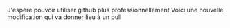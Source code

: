 J'espère pouvoir utiliser github plus professionnellement
Voici une nouvelle modification qui va donner lieu à un pull  
